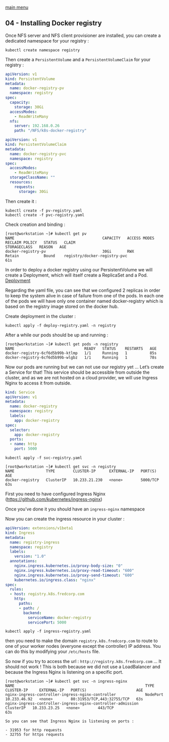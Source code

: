 [main menu](../README.md)

## 04 - Installing Docker registry

Once NFS server and NFS client provisioner are installed, you can create a dedicated namespace for your registry :

```shell
kubectl create namespace registry
```

Then create a `PersistentVolume` and a `PersistentVolumeClaim` for your registry :

```yaml
apiVersion: v1
kind: PersistentVolume
metadata:
  name: docker-registry-pv
  namespace: registry
spec:
  capacity:
    storage: 30Gi
  accessModes:
    - ReadWriteMany
  nfs:
    server: 192.168.0.26
    path: "/NFS/k8s-docker-registry"
```

```yaml
apiVersion: v1
kind: PersistentVolumeClaim
metadata:
  name: docker-registry-pvc
  namespace: registry
spec:
  accessModes:
    - ReadWriteMany
  storageClassName: ""
  resources:
    requests:
      storage: 30Gi
```

Then create it :

```shell
kubectl create -f pv-registry.yaml
kubectl create -f pvc-registry.yaml
```

Check creation and binding :

```console
[root@workstation ~]# kubectl get pv
NAME                                       CAPACITY   ACCESS MODES   RECLAIM POLICY   STATUS   CLAIM                                   STORAGECLASS   REASON   AGE
docker-registry-pv                         30Gi       RWX            Retain           Bound    registry/docker-registry-pvc                                    61s
```

In order to deploy a docker registry using our PersistentVolume we will create a Deployment, which will itself create a ReplicaSet and a Pod. [Deployment](../resources/deploy-registry.yaml)

Regarding the yaml file, you can see that we configured 2 replicas in order to keep the system alive in case of failure from one of the pods. In each one of the pods we will have only one container named docker-registry which is based on the registry image stored on the docker hub.

Create deployment in the cluster :

```shell
kubectl apply -f deploy-registry.yaml -n registry
```

After a while our pods should be up and running :

```console
[root@workstation ~]# kubectl get pods -n registry
NAME                               READY   STATUS    RESTARTS   AGE
docker-registry-6cf6d5b99b-ktlmp   1/1     Running   1          85s
docker-registry-6cf6d5b99b-wlgbz   1/1     Running   1          78s
```

Now our pods are running but we can not use our registry yet … Let’s create a Service for that! This service should be accessible from outside the cluster, and as we are not hosted on a cloud provider, we will use Ingress Nginx to access it from outside.

```yaml
kind: Service
apiVersion: v1
metadata:
  name: docker-registry
  namespace: registry
  labels:
    app: docker-registry
spec:
  selector:
    app: docker-registry
  ports:
  - name: http
    port: 5000
```

```shell
kubectl apply -f svc-registry.yaml 
```

```console
[root@workstation ~]# kubectl get svc -n registry
NAME              TYPE        CLUSTER-IP      EXTERNAL-IP   PORT(S)    AGE
docker-registry   ClusterIP   10.233.21.230   <none>        5000/TCP   63s
```

First you need to have configured Ingress Nginx (https://github.com/kubernetes/ingress-nginx)

Once you’ve done it you should have an `ingress-nginx` namespace

Now you can create the ingress resource in your cluster :

```yaml
apiVersion: extensions/v1beta1
kind: Ingress
metadata:
  name: registry-ingress
  namespace: registry
  labels:
    version: "1.0"
  annotations:
    nginx.ingress.kubernetes.io/proxy-body-size: "0"
    nginx.ingress.kubernetes.io/proxy-read-timeout: "600"
    nginx.ingress.kubernetes.io/proxy-send-timeout: "600"
    kubernetes.io/ingress.class: "nginx"
spec:
  rules:
  - host: registry.k8s.fredcorp.com
    http:
      paths:
      - path: /
        backend:
          serviceName: docker-registry
          servicePort: 5000
```

```shell
kubectl apply -f ingress-registry.yaml 
```

then you need to make the domain `registry.k8s.fredcorp.com` to route to one of your worker nodes (everyone except the controller) IP address. You can do this by modifying your `/etc/hosts` file.

So now if you try to access the url : `http://registry.k8s.fredcorp.com` … It should not work ! This is both because we did not use a LoadBalancer and because the Ingress Nginx is listening on a specific port.


```console
[root@workstation ~]# kubectl get svc -n ingress-nginx
NAME                                                          TYPE        CLUSTER-IP     EXTERNAL-IP   PORT(S)                      AGE
nginx-ingress-controller-ingress-nginx-controller             NodePort    10.233.46.92   <none>        80:31953/TCP,443:32755/TCP   63s
nginx-ingress-controller-ingress-nginx-controller-admission   ClusterIP   10.233.23.25   <none>        443/TCP                      63s

So you can see that Ingress Nginx is listening on ports :

- 31953 for http requests
- 32755 for https requests


